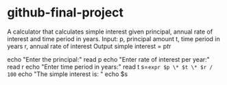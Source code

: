 # github-final-project
A calculator that calculates simple interest given principal, annual rate of interest and time period in years.
Input:
   p, principal amount
   t, time period in years
   r, annual rate of interest
Output
   simple interest = p*t*r

echo "Enter the principal:"
   read p
   echo "Enter rate of interest per year:"
   read r
   echo "Enter time period in years:"
   read t
   s=`expr $p \* $t \* $r / 100`
   echo "The simple interest is: "
   echo $s
